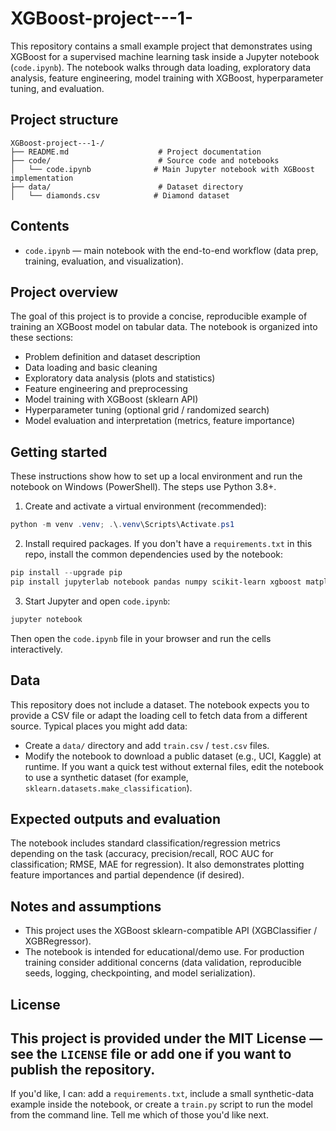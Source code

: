 # XGBoost-project---1-
This repository contains a small example project that demonstrates using XGBoost for a supervised machine learning task inside a Jupyter notebook (`code.ipynb`). The notebook walks through data loading, exploratory data analysis, feature engineering, model training with XGBoost, hyperparameter tuning, and evaluation.

## Project structure

```text
XGBoost-project---1-/
├── README.md                    # Project documentation
├── code/                        # Source code and notebooks
│   └── code.ipynb              # Main Jupyter notebook with XGBoost implementation
├── data/                        # Dataset directory
│   └── diamonds.csv            # Diamond dataset

```

## Contents

- `code.ipynb` — main notebook with the end-to-end workflow (data prep, training, evaluation, and visualization).

## Project overview

The goal of this project is to provide a concise, reproducible example of training an XGBoost model on tabular data. The notebook is organized into these sections:
- Problem definition and dataset description
- Data loading and basic cleaning
- Exploratory data analysis (plots and statistics)
- Feature engineering and preprocessing
- Model training with XGBoost (sklearn API)
- Hyperparameter tuning (optional grid / randomized search)
- Model evaluation and interpretation (metrics, feature importance)

## Getting started

These instructions show how to set up a local environment and run the notebook on Windows (PowerShell). The steps use Python 3.8+.
1. Create and activate a virtual environment (recommended):
```powershell
python -m venv .venv; .\.venv\Scripts\Activate.ps1
```
2. Install required packages. If you don't have a `requirements.txt` in this repo, install the common dependencies used by the notebook:
```powershell
pip install --upgrade pip
pip install jupyterlab notebook pandas numpy scikit-learn xgboost matplotlib seaborn
```
3. Start Jupyter and open `code.ipynb`:
```powershell
jupyter notebook
```
Then open the `code.ipynb` file in your browser and run the cells interactively.

## Data

This repository does not include a dataset. The notebook expects you to provide a CSV file or adapt the loading cell to fetch data from a different source. Typical places you might add data:
- Create a `data/` directory and add `train.csv` / `test.csv` files.
- Modify the notebook to download a public dataset (e.g., UCI, Kaggle) at runtime.
If you want a quick test without external files, edit the notebook to use a synthetic dataset (for example, `sklearn.datasets.make_classification`).

## Expected outputs and evaluation

The notebook includes standard classification/regression metrics depending on the task (accuracy, precision/recall, ROC AUC for classification; RMSE, MAE for regression). It also demonstrates plotting feature importances and partial dependence (if desired).

## Notes and assumptions

- This project uses the XGBoost sklearn-compatible API (XGBClassifier / XGBRegressor).
- The notebook is intended for educational/demo use. For production training consider additional concerns (data validation, reproducible seeds, logging, checkpointing, and model serialization).



## License

This project is provided under the MIT License — see the `LICENSE` file or add one if you want to publish the repository.
---
If you'd like, I can: add a `requirements.txt`, include a small synthetic-data example inside the notebook, or create a `train.py` script to run the model from the command line. Tell me which of those you'd like next.

